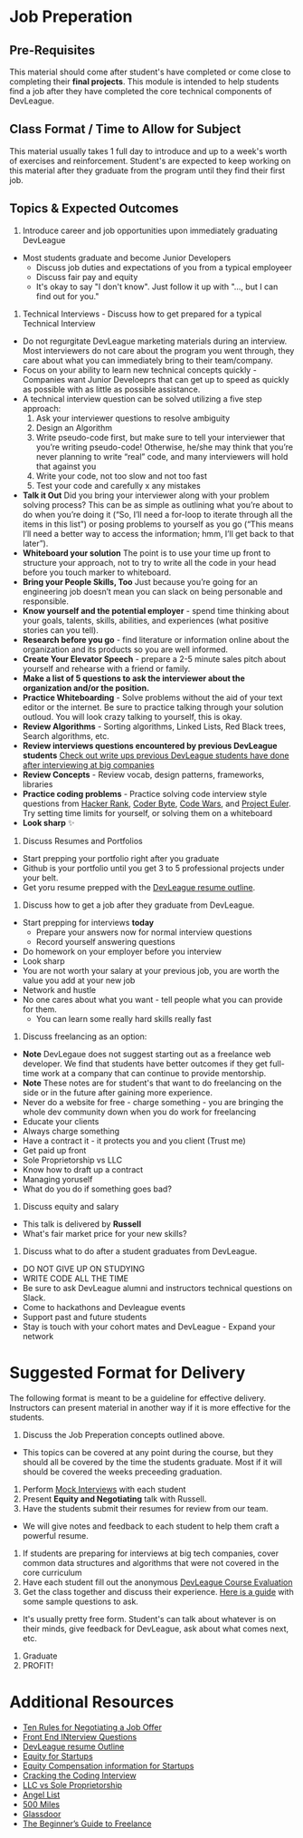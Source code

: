 # Job Preperation

## Pre-Requisites
This material should come after student's have completed or come close to completing their **final projects**. This module is intended to help students find a job after they have completed the core technical components of DevLeague.

## Class Format / Time to Allow for Subject
This material usually takes 1 full day to introduce and up to a week's worth of exercises and reinforcement. Student's are expected to keep working on this material after they graduate from the program until they find their first job.

## Topics & Expected Outcomes

1. Introduce career and job opportunities upon immediately graduating DevLeague
  - Most students graduate and become Junior Developers
    - Discuss job duties and expectations of you from a typical employeer
    - Discuss fair pay and equity
    - It's okay to say "I don't know". Just follow it up with "..., but I can find out for you."
1. Technical Interviews - Discuss how to get prepared for a typical Technical Interview
  - Do not regurgitate DevLeague marketing materials during an interview. Most interviewers do not care about the program you went through, they care about what you can immediately bring to their team/company.
  - Focus on your ability to learn new technical concepts quickly - Companies want Junior Develoeprs that can get up to speed as quickly as possible with as little as possible assistance.
  - A technical interview question can be solved utilizing a five step approach:
    1. Ask your interviewer questions to resolve ambiguity
    1. Design an Algorithm
    1. Write pseudo-code first, but make sure to tell your interviewer that you’re writing pseudo-code! Otherwise, he/she may think that you’re never planning to write “real” code, and many interviewers will hold that against you
    1. Write your code, not too slow and not too fast
    1. Test your code and carefully  x any mistakes
  - **Talk it Out** Did you bring your interviewer along with your problem solving process? This can be as simple as outlining what you’re about to do when you’re doing it (“So, I’ll need a for-loop to iterate through all the items in this list”) or posing problems to yourself as you go (“This means I’ll need a better way to access the information; hmm, I’ll get back to that later”).
  - **Whiteboard your solution** The point is to use your time up front to structure your approach, not to try to write all the code in your head before you touch marker to whiteboard.
  - **Bring your People Skills, Too** Just because you’re going for an engineering job doesn’t mean you can slack on being personable and responsible.
  - **Know yourself and the potential employer** - spend time thinking about your goals, talents, skills, abilities, and experiences (what positive stories can you tell).
  - **Research before you go** - find literature or information online about the organization and its products so you are well informed.
  - **Create Your Elevator Speech** - prepare a 2-5 minute sales pitch about yourself and rehearse with a friend or family.
  - **Make a list of 5 questions to ask the interviewer about the organization and/or the position.**
  - **Practice Whiteboarding** - Solve problems without the aid of your text editor or the internet. Be sure to practice talking through your solution outloud. You will look crazy talking to yourself, this is okay.
  - **Review Algorithms** - Sorting algorithms, Linked Lists, Red Black trees, Search algorithms, etc.
  - **Review interviews questions encountered by previous DevLeague students** [Check out write ups previous DevLeague students have done after interviewing at big companies](https://github.com/devleague/DevLeague-Modules/tree/master/JobPrep/bigFiveInterviews)
  - **Review Concepts** - Review vocab, design patterns, frameworks, libraries
  - **Practice coding problems** - Practice solving code interview style questions from [Hacker Rank](https://www.hackerrank.com/), [Coder Byte](https://coderbyte.com/), [Code Wars](http://www.codewars.com/), and [Project Euler](https://projecteuler.net/). Try setting time limits for yourself, or solving them on a whiteboard
  - **Look sharp** :sparkles:
1. Discuss Resumes and Portfolios
  - Start prepping your portfolio right after you graduate
  - Github is your portfolio until you get 3 to 5 professional projects under your belt.
  - Get yoru resume prepped with the [DevLeague resume outline](https://docs.google.com/document/d/18cP_bDl6O1QnJIQV__cxTAU2c6q6aEGPB-Jvejc2oBg/edit?usp=sharing).
1. Discuss how to get a job after they graduate from DevLeague.
  - Start prepping for interviews **today**
      - Prepare your answers now for normal interview questions
      - Record yourself answering questions
  - Do homework on your employer before you interview
  - Look sharp
  - You are not worth your salary at your previous job, you are worth the value you add at your new job
  - Network and hustle
  - No one cares about what you want - tell people what you can provide for them.
     - You can learn some really hard skills really fast
1. Discuss freelancing as an option:
  - **Note** DevLegaue does not suggest starting out as a freelance web developer. We find that students have better outcomes if they get full-time work at a company that can continue to provide mentorship.
  - **Note** These notes are for student's that want to do freelancing on the side or in the future after gaining more experience.
  - Never do a website for free - charge something - you are bringing the whole dev community down when you do work for freelancing
  - Educate your clients
  - Always charge something
  - Have a contract it - it protects you and you client (Trust me)
  - Get paid up front
  - Sole Proprietorship vs LLC
  - Know how to draft up a contract
  - Managing yoruself
  - What do you do if something goes bad?
1. Discuss equity and salary
  - This talk is delivered by **Russell**
  - What's fair market price for your new skills?
1. Discuss what to do after a student graduates from DevLeague.
  - DO NOT GIVE UP ON STUDYING
  - WRITE CODE ALL THE TIME
  - Be sure to ask DevLeague alumni and instructors technical questions on Slack.
  - Come to hackathons and Devleague events
  - Support past and future students
  - Stay is touch with your cohort mates and DevLeague - Expand your network

# Suggested Format for Delivery
The following format is meant to be a guideline for effective delivery. Instructors can present material in another way if it is more effective for the students.

1. Discuss the Job Preperation concepts outlined above.
  - This topics can be covered at any point during the course, but they should all be covered by the time the students graduate. Most if it will should be covered the weeks preceeding graduation.
1. Perform [Mock Interviews](https://github.com/devleague/DevLeague-Modules/blob/master/JobPrep/MockInterviewPrep.md) with each student
1. Present **Equity and Negotiating** talk with Russell.
1. Have the students submit their resumes for review from our team.
  - We will give notes and feedback to each student to help them craft a powerful resume.
1. If students are preparing for interviews at big tech companies, cover common data structures and algorithms that were not covered in the core curriculum
1. Have each student fill out the anonymous [DevLeague Course Evaluation](https://docs.google.com/forms/d/e/1FAIpQLSdigqivbhLeaoeSvr2lfXf5pgiLtqvWWv7QrhAAp8ZGP2Y00g/viewform)
1. Get the class together and discuss their experience. [Here is a guide](https://github.com/devleague/DevLeague-Modules/blob/master/JobPrep/debrief.md) with some sample questions to ask.
  - It's usually pretty free form. Student's can talk about whatever is on their minds, give feedback for DevLeague, ask about what comes next, etc.
1. Graduate
1. PROFIT!

# Additional Resources

- [Ten Rules for Negotiating a Job Offer](https://medium.freecodecamp.com/ten-rules-for-negotiating-a-job-offer-ee17cccbdab6#.a94agj415:)
- [Front End INterview Questions](https://github.com/h5bp/Front-end-Developer-Interview-Questions)
- [DevLeague resume Outline](https://docs.google.com/document/d/18cP_bDl6O1QnJIQV__cxTAU2c6q6aEGPB-Jvejc2oBg/edit?usp=sharing)
- [Equity for Startups](https://gist.github.com/isaacsanders/1653078)
- [Equity Compensation information for Startups](https://github.com/jlevy/og-equity-compensation)
- [Cracking the Coding Interview](http://www.amazon.com/Cracking-Coding-Interview-Programming-Questions/dp/098478280X)
- [LLC vs Sole Proprietorship](http://info.legalzoom.com/llc-vs-sole-proprietorship-4342.html)
- [Angel List](https://angel.co/)
- [500 Miles](http://www.500miles.io/)
- [Glassdoor](https://www.glassdoor.com/)
- [The Beginner’s Guide to Freelance](https://medium.com/code-like-a-girl/the-beginners-guide-to-freelance-ed89c4051c26#.81bsk1f9a)
